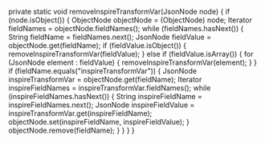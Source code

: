 private static void removeInspireTransformVar(JsonNode node) {
        if (node.isObject()) {
            ObjectNode objectNode = (ObjectNode) node;
            Iterator<String> fieldNames = objectNode.fieldNames();
            while (fieldNames.hasNext()) {
                String fieldName = fieldNames.next();
                JsonNode fieldValue = objectNode.get(fieldName);
                if (fieldValue.isObject()) {
                    removeInspireTransformVar(fieldValue);
                } else if (fieldValue.isArray()) {
                    for (JsonNode element : fieldValue) {
                        removeInspireTransformVar(element);
                    }
                }
                if (fieldName.equals("inspireTransformVar")) {
                    JsonNode inspireTransformVar = objectNode.get(fieldName);
                    Iterator<String> inspireFieldNames = inspireTransformVar.fieldNames();
                    while (inspireFieldNames.hasNext()) {
                        String inspireFieldName = inspireFieldNames.next();
                        JsonNode inspireFieldValue = inspireTransformVar.get(inspireFieldName);
                        objectNode.set(inspireFieldName, inspireFieldValue);
                    }
                    objectNode.remove(fieldName);
                }
            }
        }
    }
